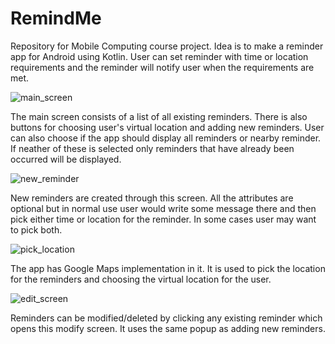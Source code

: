 # RemindMe

Repository for Mobile Computing course project. Idea is to make a reminder app for Android using Kotlin. User can set reminder with time or location requirements and the reminder will notify user when the requirements are met.

![main_screen](https://user-images.githubusercontent.com/55877751/227501645-14ff4704-41d9-4df2-9337-a97566a63eb7.png)

The main screen consists of a list of all existing reminders. There is also buttons for choosing user's virtual location and adding new reminders. User can also choose if the app should display all reminders or nearby reminder. If neather of these is selected only reminders that have already been occurred will be displayed.

![new_reminder](https://user-images.githubusercontent.com/55877751/227502071-5719edd8-f242-49d3-ad18-a55530a969c8.png)

New reminders are created through this screen. All the attributes are optional but in normal use user would write some message there and then pick either time or location for the reminder. In some cases user may want to pick both.

![pick_location](https://user-images.githubusercontent.com/55877751/227502579-5be2b479-d788-425b-961e-8ee161bc65fc.png)

The app has Google Maps implementation in it. It is used to pick the location for the reminders and choosing the virtual location for the user.

![edit_screen](https://user-images.githubusercontent.com/55877751/227502785-412acfb1-812c-486a-b05b-2a9ce7849f76.png)

Reminders can be modified/deleted by clicking any existing reminder which opens this modify screen. It uses the same popup as adding new reminders. 
